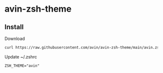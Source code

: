 # avin-zsh-theme

## Install
Download
```sh
curl https://raw.githubusercontent.com/avin/avin-zsh-theme/main/avin.zsh-theme > ${ZSH_CUSTOM:-~/.oh-my-zsh/custom}/themes/avin.zsh-theme
```

Update ~/.zshrc
```
ZSH_THEME="avin"
```
